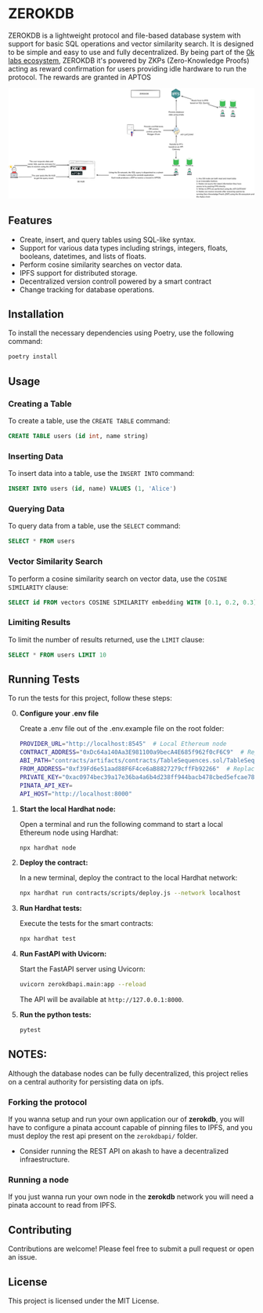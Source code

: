 # ZEROKDB

ZEROKDB is a lightweight protocol and file-based database system with support for basic SQL operations and vector similarity search. It is designed to be simple and easy to use and fully decentralized. By being part of the [0k labs ecosystem](https://0k.wtf), ZEROKDB it's powered by ZKPs (Zero-Knowledge Proofs) acting as reward confirmation for users providing idle hardware to run the protocol. The rewards are granted in APTOS

![ZEROKDB](docs/zerokdb.png)

## Features

- Create, insert, and query tables using SQL-like syntax.
- Support for various data types including strings, integers, floats, booleans, datetimes, and lists of floats.
- Perform cosine similarity searches on vector data.
- IPFS support for distributed storage.
- Decentralized version controll powered by a smart contract
- Change tracking for database operations.




## Installation

To install the necessary dependencies using Poetry, use the following command:

```bash
poetry install
```

## Usage

### Creating a Table

To create a table, use the `CREATE TABLE` command:

```sql
CREATE TABLE users (id int, name string)
```

### Inserting Data

To insert data into a table, use the `INSERT INTO` command:

```sql
INSERT INTO users (id, name) VALUES (1, 'Alice')
```

### Querying Data

To query data from a table, use the `SELECT` command:

```sql
SELECT * FROM users
```

### Vector Similarity Search

To perform a cosine similarity search on vector data, use the `COSINE SIMILARITY` clause:

```sql
SELECT id FROM vectors COSINE SIMILARITY embedding WITH [0.1, 0.2, 0.3]
```

### Limiting Results

To limit the number of results returned, use the `LIMIT` clause:

```sql
SELECT * FROM users LIMIT 10
```

## Running Tests

To run the tests for this project, follow these steps:

0. **Configure your .env file**

   Create a .env file out of the .env.example file on the root folder:
   ```bash
   PROVIDER_URL="http://localhost:8545"  # Local Ethereum node
   CONTRACT_ADDRESS="0xDc64a140Aa3E981100a9becA4E685f962f0cF6C9"  # Replace with your deployed contract address
   ABI_PATH="contracts/artifacts/contracts/TableSequences.sol/TableSequences.json"  # Replace with the path to your contract's ABI
   FROM_ADDRESS="0xf39Fd6e51aad88F6F4ce6aB8827279cffFb92266"  # Replace with your Ethereum address (Default from local hardhat node)
   PRIVATE_KEY="0xac0974bec39a17e36ba4a6b4d238ff944bacb478cbed5efcae784d7bf4f2ff80"  # Replace with your private key (Default from local hardhat node)
   PINATA_API_KEY=
   API_HOST="http://localhost:8000"
   ```

1. **Start the local Hardhat node:**

   Open a terminal and run the following command to start a local Ethereum node using Hardhat:

   ```bash
   npx hardhat node
   ```

2. **Deploy the contract:**

   In a new terminal, deploy the contract to the local Hardhat network:

   ```bash
   npx hardhat run contracts/scripts/deploy.js --network localhost
   ```

3. **Run Hardhat tests:**

   Execute the tests for the smart contracts:

   ```bash
   npx hardhat test
   ```

4. **Run FastAPI with Uvicorn:**

   Start the FastAPI server using Uvicorn:

   ```bash
   uvicorn zerokdbapi.main:app --reload
   ```

   The API will be available at `http://127.0.0.1:8000`.

5. **Run the python tests:**
   ```bash
   pytest
   ```

## NOTES:

Although the database nodes can be fully decentralized, this project relies on a central authority for persisting data on ipfs. 

### Forking the protocol
If you wanna setup and run your own application our of **zerokdb**, you will have to configure a pinata account capable of pinning files to IPFS, and you must
deploy the rest api present on the ```zerokdbapi/``` folder.
- Consider running the REST API on akash to have a decentralized infraestructure. 

### Running a node
If you just wanna run your own node in the **zerokdb** network you will need a pinata account to read from IPFS. 


## Contributing

Contributions are welcome! Please feel free to submit a pull request or open an issue.

## License

This project is licensed under the MIT License.
